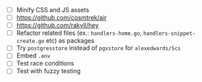- [ ] Minify CSS and JS assets
- [ ] https://github.com/cosmtrek/air
- [ ] https://github.com/rakyll/hey
- [ ] Refactor related files (ex.: `handlers-home.go`, `handlers-snippet-create.go` etc) as packages
- [ ] Try `postgresstore` instead of `pgxstore` for `alexedwards/Scs`
- [ ] Embed `.env`
- [ ] Test race conditions
- [ ] Test with fuzzy testing
